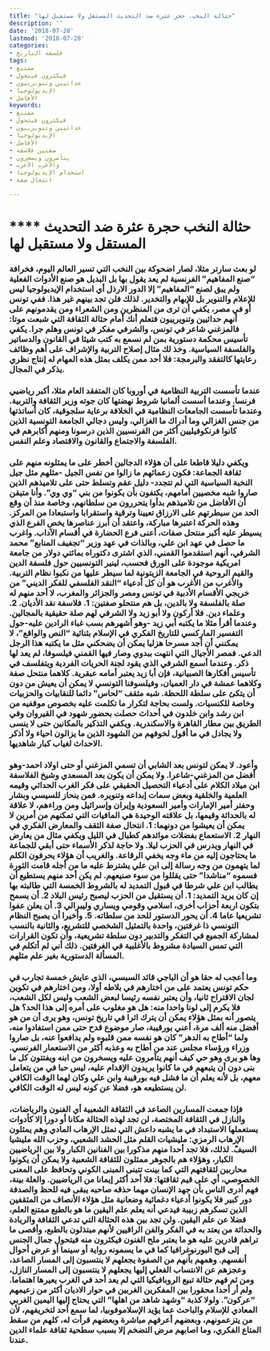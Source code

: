 ```yaml
---
title: "حثالة النخب، حجر عثرة ضد التحديث المستقل ولا مستقبل لها"
description: ''
date: '2018-07-28'
lastmod: '2018-07-28'
categories:
- فلسفة التاريخ
tags:
- ممتنع
- فيكثرون فيتحول
- حداثيين وتنويرييون
- الإيديولوجيا
- الأفاضل
keywords:
- ممتنع
- فيكثرون فيتحول
- حداثيين وتنويرييون
- الإيديولوجيا
- الأفاضل
- صفتين فلاسفة
- يتآمرون ويسخرون
- والأغرب الأغرب
- استخدام الإيديولوجيا
- انتحال صفة

---
```

# **** **حثالة النخب حجرة عثرة ضد التحديث المستقل ولا مستقبل لها**

### لو بعث سارتر مثلا، لصار اضحوكة بين النخب التي تسير العالم اليوم، فخرافة “صنع المفاهيم” الفرنسية لم يعد يقول بها بل البديل هو صنع الأدوات الفعلية ولم يبق لصنع “المفاهيم” إلا الدور الارذل أي استخدام الإيديولوجيا ليس للإعلام والتنوير بل للإبهام والتخدير. لذلك فلن تجد بينهم غير هذا. ففي تونس أو في مصر، يكفي أن ترى من المنظرين ومن الشعراء ومن يقدمونهم على أنهم حداثيين وتنويرييون فتعلم أنك أمام حثالة الثقافة التي شبعت موتا: فالمزغني شاعر في تونس، والشرفي مفكر في تونس وهلم جرا. يكفي تأسيس محكمة دستورية بمن لم نسمع به كتب شيئا في القانون والدساتير والفلسفة السياسية. وخذ لك مثال إصلاح التربية والإشراف على أهم وظائف رعايتها كالتفقد والبرمجة: فلا أحد ممن يكلف بمثل هذه المهام له إنتاج نظري يذكر في المجال.

### عندما تأسست التربية النظامية في أوروبا كان المتفقد العام مثلا، أكبر رياضيي فرنسا. وعندما أسست ألمانيا شروط نهضتها كان جوته وزير الثقافة والتربية. وعندما تأسست الجامعات النظامية في الخلافة برعاية سلجوقية، كان أساتذتها من جنس الغزالي وما أدراك ما الغزالي، وليس دجالي الجامعة التونسية الذين كانوا فرنكوفيليين أكثر من الفرنسيين الذين درسونا ومنهم أكابرهم في الفلسفة والاجتماع والقانون والاقتصاد وعلم النفس.

### ويكفي دليلا قاطعا على أن هؤلاء الدجالين أخطر على ما يمثلونه منهم على ثقافة الجماعة: فكون زعمائهم ما زالوا من نفس الجيل -مثلهم مثل جيل النخبة السياسية التي لم تتجدد- دليل عقم وتسلط حتى على تلاميذهم الذين صاروا شبه مخصيين أمامهم، يكتفون بأن يكونوا من بني “وي وي”. وأنا متيقن أن الأفاضل من تلاميذهم بدأوا يتحررون من سلطانهم، وخاصة منذ أن وقع الحد من سيطرتهم على الارزاق تعيينا وترقية واستقرابا واستبعادا من المركز. وهذه الحركة اعتبرها مباركة، واعتقد أن أبرز عناصرها يخص الفرع الذي يسيطر عليه أكبر منتحل صفات، أعنى فرع الحضارة في أقسام الآداب. واغرب ما حصل في عهد ابن علي، وبالذات في عهد وزير “تجفيف المنابع” محمد الشرفي، أنهم استقدموا القمني، الذي اشترى دكتوراه بمائتي دولار من جامعة امريكية موجودة على الورق فحسب، لينير التونسيين حول فلسفة الدين والقيم الروحية في الجامعة الزيتونية لما سيطر عليها من نكبوا نظام التربية. والأغرب من الأغرب هو أن كل أدعياء “النقد الفلسفي للفكر الديني” من خريجي الأقسام الأدبية في تونس ومصر والجزائر والمغرب، لا أحد منهم له صلة بالفلسفة ولا بالدين، بل هم منتحلو صفتين: 1. فلاسفة نقد الأديان. 2. وعلماء دين. فلا أركون ولا أبو زيد ولا الشرفي لهم صلة حقيقية بالمجالين. وعندما أقرأ مثلا ما يكتبه أبي زيد -وهو أشهرهم بسب غباء الرادين عليه-حول التفسير الماركسي للتاريخ الفكري في الإسلام بثنائية “النص والواقع”، لا يمكنني أن أجد مسرحا هزليا يمكن أن يضحكني مثل ما يكتبه هذا الرجل الدعي. فمصر الأجيال التي انتهت ببدوي وصار فيها القمني فيلسوفا، لم يعد لها ذكر. وعندما أسمع الشرفي الذي يقود لجنة الحريات الفردية ويتفلسف في تأسيس أفكارها الصبيانية، فإن أبا زيد يعتبر أمامه عبقرية. كلاهما منتحل صفة وكلاهما عمشة في دار العميان، وفيلسوفنا التونسي لا يمكن أن يعيش من دون أن يتكئ على سلطة اللحظة. شبه مثقف “لحاس” دائما للنقابيات والحزبيات وخاصة للكنسيات. ولست بحاجة لتكرار ما تكلمت عليه بخصوص موقفيه من ابن رشد وابن خلدون في أحداث حصلت بحضور شهود في القيروان وفي الطريق بين مطار القاهرة والاسكندرية. ويكفي التذكير بالمكانين حتى لا ينسى ولا يجادل في ما أقول لخوفهم من الشهود الذين ما يزالون احياء ولا أذكر الاحداث لغياب كبار شاهديها.

### وأعود. لا يمكن لتونس بعد الشابي أن تسمي المزغني أو حتى اولاد احمد-وهو أفضل من المزغني-شاعرا. ولا يمكن أن يكون بعد المسعدي وشيخ الفلاسفة ابن ميلاد الكلام على أدعياء التحصيل الحقيقي على فكر الغرب الحداثي وقيمه العلمية والخلقية وبعض سمات إبداعه وتنويره. فمن ينحاز للسيسي وبشار وحفتر أمير الإمارات وأمير السعودية وإيران وإسرائيل ومن وراءهم، لا علاقة له بالحداثة وقيمها، بل علاقته الوحيدة هي المافيات التي تمكنهم من أمرين لا يمكن أن يعيشوا من دونهما: 1. انتحال صفة الثقف والمعارض الفكري في النهار 2. الاستعماع بفضلات موائدهم كطبال في الليل ويكفي مثال من يعارض في النهار ويدرس في الحزب ليلا. ولا حاجة لذكر الأسماء حتى أبقي للجماعة ما يحتاجون إليه من ماء وجه يخفي الرقاعة. والغريب أن هؤلاء يحرفون الكلم لما يتهمون من وجه رسالة إلى ابن علي يشترط عليه ما من أجله قامت الثورة فسموه “مناشدا” حتى يقللوا من سوء صنيعهم. لم يكن أحد منهم يستطيع أن يطالب ابن علي شرطا في قبول التمديد له بالشروط الخمسة التي طالبته بها إن كان يريد التمديد: 1. أن يستقيل من الحزب ليصبح رئيس البلاد 2. أن يسمح بتكون اربعة أحزاب أخرى، اسلامي وقومي ويساري وليبرالي 3. أن يعلن عفوا تشريعيا عاما 4. أن يحور الدستور للحد من سلطاته. 5. وأخيرا أن يصبح النظام التونسي ذا غرفتين، واحدة بالتمثيل الشخصي للتشريع، والثانية بالنسب لمشاركة الجميع في التفكر والتدبير دون سلطة تشريعية، وأن تكون القرارات التي تمس السيادة مشروط بالأغلبية في الغرفتين. ذلك أني لم أتكلم في المسألة الدستورية بغير علم مثلهم.

### وما أعجب له حقا هو أن الباجي قائد السبسي، الذي عايش خمسة تجارب في حكم تونس يعتمد على من اختارهم في بلاطه أولا، ومن اختارهم في تكوين لجان الاقتراح ثانيا، وأن يعتبر نفسه رئيسا لبعض الشعب وليس لكل الشعب، فلا يكرم إلى لونا واحدا منه: هل هو مغلوب على أمره إلى هذا الحد؟ هل يتصور أنه بمثل هؤلاء يمكن أن يترك اثرا في تاريخ تونس، وهو يرى أن من هو أفضل منه ألف مرة، أعني بورقيبة، صار موضوع قدح حتى ممن استفادوا منه، ولما “أطاح به الدهر” كان هو نفسه ممن قلبوه ولم يدافعوا عنه، بل صاروا وزراء ورؤساء مجلس عند من أطاح به وعذبه أكثر من الاستعمار الفرنسي. وها هو يرى وهو حي كيف أنهم يتآمرون عليه ويسخرون من ابنه ويفتتون كل ما بنى دون أن يتبعهم في ما كانوا يريدون الإقدام عليه، ليس حبا في من يتعامل معهم، بل لأنه يعلم أن ما فشل فيه بورقيبة وابن علي وكان لهما الوقت الكافي لن يستطيعه هو، فضلا عن كونه ليس له الوقت الكافي.

### فإذا جمعت المسارين الصاعد في الثقافة الشعبية أي الفنون والرياضات، والنازل في الثقافة المختصة، لن تجد لهذه الحثالة مكانا أو دورا إلا كأدوات يستعملها الاستبداد في ما يشبه داعش التي تمثل الإرهاب المادي وهم يمثلون الإرهاب الرمزي: مليشيات القلم مثل الحشد الشعبي، وحزب الله مليشيا السيفّ. لذلك، فلا تجد أحدا منهم مذكورا بين الفنانين الكبار ولا بين الرياضيين الكبار، وهؤلاء هم بالجوهر ممثلون للثقافة الشعبية ولا يمكن أن يكونوا محاربين لثقافتهم التي كما بينت تتبنى المبنى الكوني وتحافظ على المعنى الخصوصي، أي على قيم ثقافتها: فلا أحد أكثر إيمانا من الرياضيين. والعلة بينة، فهم أدرى الناس بأن جهد الإنسان مهما حذقه صاحبه يبقى فيه للحظ والصدفة دور كبير فلا يكونوا أدعياء دغمائية وضعانية مثل هؤلاء الأنصاف من المثقفين الذين تسكرهم زبيبة فيدعي أنه يعلم علم اليقين ما هو بالطبع ممتنع العلم، فضلا عن علم اليقين. ولن تجد بين هذه الحثالة التي تدعي الثقافة والريادة والحداثة من يعتد به في الفكر والفن الراقيين لأنهم مبتذلون بالطبع، وأقصى ما تراهم قادرين عليه هو ما يعتبر ملح الفنون فيكثرون منه فيتحول جمال الجنس إلى قبح البورنوغرافيا كما في ما يسمونه رواية أو سينما أو عرض أحوال أنفسهم. وهمهم بأنهم من الصفوة يجعلهم لا ينتسبون إلى المسار الصاعد، وعجزهم عن الانتساب الفعلي إليها يجعلهم لا ينتسبون إلى المسار النازل، ومن ثم فهم حثالة تبيع الروبافيكيا التي لم يعد أحد في الغرب يعيرها اهتماما. ولم أر أحدا محقورا بين المفكرين الغربين في حوار الاديان أكثر من زعيمهم “عركون”. ولولا كذبة “وشهد شاهد من اهلها” التي يحتاج إليها اليمين الغربي المعادي للإسلام والباحث عما يؤيد الإسلاموفوبيا، لما سمع أحد لتخريفهم، لأن من يتزعمونهم، وبعضهم أعرفهم مباشرة وبعضهم قرأت له، كلهم من سقط المتاع الفكري، وما اصابهم مرض التضخم إلا بسبب سطحية ثقافة علماء الدين عندنا.

###